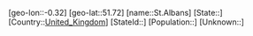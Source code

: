 ﻿---
location: [51.72,-0.32]
type: City
tags:
- geo/City


SpocWebEntityId: 34431
isDeleted: false
confidential: public

---
[geo-lon::-0.32]
[geo-lat::51.72]
[name::St.Albans]
[State::]
[Country::[United_Kingdom](geo/Continent/Europe/United_Kingdom.md)]
[StateId::]
[Population::]
[Unknown::]

